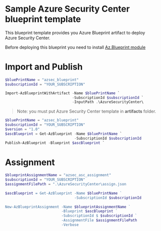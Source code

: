 # Sample Azure Security Center blueprint template

This blueprint template provides you Azure Blueprint artifact to deploy Azure Security Center. 

Before deploying this blueprint you need to install [Az.Blueprint module](https://powershellgallery.com/packages/Az.Blueprint/)

# Import and Publish

```powershell
$bluePrintName = "azsec_blueprint"
$subscriptionId = "YOUR_SUBSCRIPTION"

Import-AzBlueprintWithArtifact -Name $bluePrintName `
                               -SubscriptionId $subscriptionId `
                               -InputPath .\AzureSecurityCenter\
```

> Note: you must put Azure Security Center template in **artifacts** folder.

```powershell
$bluePrintName = "azsec_blueprint"
$subscriptionId = "YOUR_SUBSCRIPTION"
$version = "1.0"
$ascBlueprint = Get-AzBlueprint -Name $bluePrintName `
                                -SubscriptionId $subscriptionId
Publish-AzBlueprint -Blueprint $ascBlueprint `
```
# Assignment

```powershell
$blueprintAssignmentName = "azsec_asc_assignment"
$subscriptionId = "YOUR_SUBSCRIPTION"
$assignmentFilePath = ".\AzureSecurityCenter\assign.json
 
$ascBlueprint = Get-AzBlueprint -Name $bluePrintName `
                                -SubscriptionId $subscriptionId
                                
New-AzBlueprintAssignment -Name $blueprintAssignmentName ` 
                          -Blueprint $ascBlueprint `
                          -SubscriptionId $ $subscriptionId `
                          -AssignmentFile $assignmentFilePath 
                          -Verbose
```



